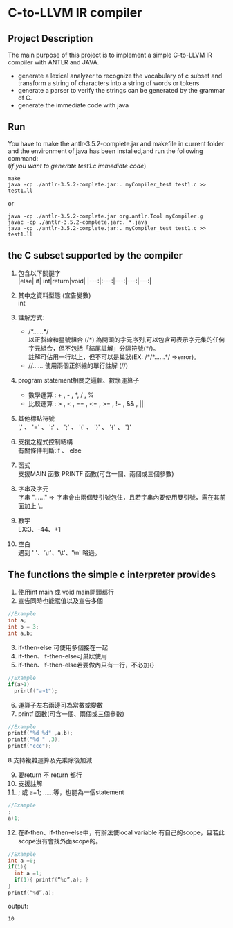 # C-to-LLVM IR compiler
## Project Description  
 The main purpose of this project is to implement a simple C-to-LLVM IR compiler with ANTLR and JAVA.  
+ generate a lexical analyzer to recognize the vocabulary of c subset and transform a string of characters into a string of words or tokens 
+ generate a parser to verify the strings can be generated by the grammar of C.
+ generate the immediate code with java

## Run
You have to make the antlr-3.5.2-complete.jar and makefile in current folder and the environment of java has been installed,and run the following command:  
(*if you want to generate test1.c immediate code*)
```shell
make 
java -cp ./antlr-3.5.2-complete.jar:. myCompiler_test test1.c >> test1.ll
```
or  
```shell
java -cp ./antlr-3.5.2-complete.jar org.antlr.Tool myCompiler.g
javac -cp ./antlr-3.5.2-complete.jar:. *.java
java -cp ./antlr-3.5.2-complete.jar:. myCompiler_test test1.c >> test1.ll
```
## the C subset supported by the compiler
1.	包含以下關鍵字    
    |else| if| int|return|void|
    |---:|:---:|---:|---:|---:|

2. 其中之資料型態 (宣告變數)  
    int

3. 註解方式:  
    + /\*……\*/  
      以正斜線和星號組合 (/\*) 為開頭的字元序列,可以包含可表示字元集的任何字元組合，但不包括「結尾註解」分隔符號(\*/)。     
      註解可佔用一行以上，但不可以是巢狀(EX:	/\*/\*……\*/   =>error)。  
    + //……
    使用兩個正斜線的單行註解 (//)

4. program statement相關之邏輯、數學運算子  
    + 數學運算 : + , - , \*, / , % 
    + 比較運算 : > , < , == , <= , >= , != , && , || 

5. 其他標點符號  
    ',' 、 '='  、 ':' 、 ';' 、 '(' 、 ')' 、 '{' 、 '}' 

6. 支援之程式控制結構  
    有關條件判斷:If 、 else 

7. 函式   
    支援MAIN 函數 
    PRINTF 函數(可含一個、兩個或三個參數)

8. 字串及字元  
    字串 "……" => 字串會由兩個雙引號包住，且若字串內要使用雙引號，需在其前面加上 \。  

9. 數字    
    EX:3、-44、+1

10. 空白  
    遇到 ' '、'\r'、'\t'、'\n' 略過。 



## The functions the simple c interpreter provides
1. 使用int main 或 void main開頭都行  
2. 宣告同時也能賦值以及宣告多個  
  ```C  
  //Example
  int a;    
  int b = 3;    
  int a,b;    
  ```
3. if-then-else 可使用多個接在一起  
4. if-then、if-then-else可巢狀使用  
5.  if-then、if-then-else若要做內只有一行，不必加{} 
  ```C
  //Example
  if(a>1) 
    printf("a>1"); 
  ```
6. 運算子左右兩邊可為常數或變數
7. printf 函數(可含一個、兩個或三個參數)   
  ```C
  //Example
  printf("%d %d" ,a,b);  
  printf("%d " ,3);  
  printf("ccc");  
  ```

8.支持複雜運算及先乘除後加減

9. 要return 不 return 都行  
10. 支援註解  
11. ; 或 a+1; ……等，也能為一個statement 
  ```C
  //Example
  ;
  a+1;
  ```
12. 在if-then、if-then-else中，有辦法使local variable 有自己的scope，且若此scope沒有會找外面scope的。  
  ```C
  //Example
  int a =0;
  if(1){
    int a =1;
    if(1){ printf(“%d”,a); }
  }
  printf(“%d”,a); 
  ```
output: 
  ```shell
  10
  ```

